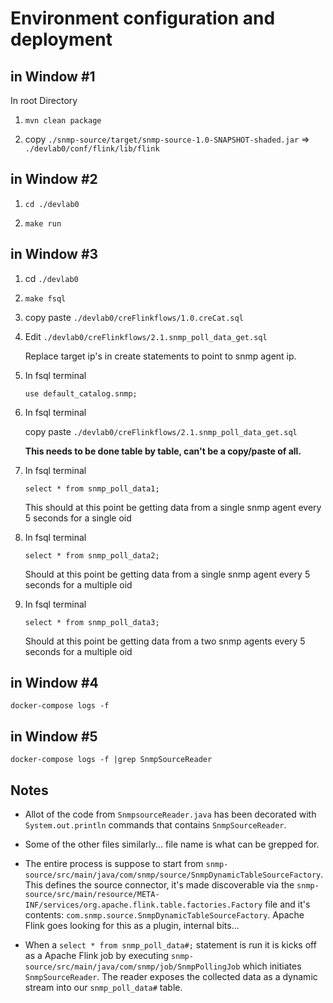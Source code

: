 # Environment configuration and deployment

## in Window #1

In root Directory

1. ```mvn clean package```

2. copy `./snmp-source/target/snmp-source-1.0-SNAPSHOT-shaded.jar` => `./devlab0/conf/flink/lib/flink`

## in Window #2

1. `cd ./devlab0`

2. `make run`

## in Window #3

1. cd `./devlab0`

2. `make fsql`

3. copy paste `./devlab0/creFlinkflows/1.0.creCat.sql`

4. Edit `./devlab0/creFlinkflows/2.1.snmp_poll_data_get.sql`
   
   Replace target ip's in create statements to point to snmp agent ip.

5. In fsql terminal
   
   `use default_catalog.snmp;`

6. In fsql terminal
   
   copy paste  `./devlab0/creFlinkflows/2.1.snmp_poll_data_get.sql`

   **This needs to be done table by table, can't be a copy/paste of all.**

7. In fsql terminal
   
   `select * from snmp_poll_data1;`

   This should at this point be getting data from a single snmp agent every 5 seconds for a single oid

8. In fsql terminal
   
   `select * from snmp_poll_data2;`

   Should at this point be getting data from a single snmp agent every 5 seconds for a multiple oid

9. In fsql terminal
    
   `select * from snmp_poll_data3;`

   Should at this point be getting data from a two snmp agents every 5 seconds for a multiple oid


## in Window #4

`docker-compose logs -f `

## in Window #5

`docker-compose logs -f |grep SnmpSourceReader`


## Notes

- Allot of the code from `SnmpsourceReader.java` has been decorated with `System.out.println` commands that contains `SnmpSourceReader`.

- Some of the other files similarly... file name is what can be grepped for.

- The entire process is suppose to start from `snmp-source/src/main/java/com/snmp/source/SnmpDynamicTableSourceFactory`. This defines the source connector, it's made discoverable via the `snmp-source/src/main/resource/META-INF/services/org.apache.flink.table.factories.Factory` file and it's contents: `com.snmp.source.SnmpDynamicTableSourceFactory`. Apache Flink goes looking for this as a plugin, internal bits...

- When a `select * from snmp_poll_data#;` statement is run it is kicks off as a Apache Flink job by executing `snmp-source/src/main/java/com/snmp/job/SnmpPollingJob` which initiates `SnmpSourceReader`. The reader exposes the collected data as a dynamic stream into our `snmp_poll_data#` table.
